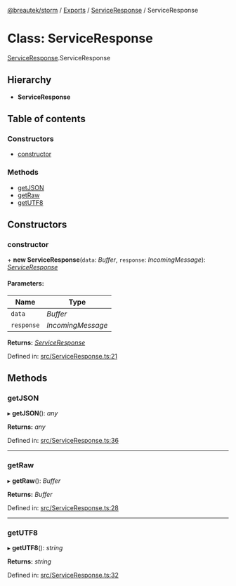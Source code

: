 [@breautek/storm](../README.md) / [Exports](../modules.md) / [ServiceResponse](../modules/serviceresponse.md) / ServiceResponse

# Class: ServiceResponse

[ServiceResponse](../modules/serviceresponse.md).ServiceResponse

## Hierarchy

* **ServiceResponse**

## Table of contents

### Constructors

- [constructor](serviceresponse.serviceresponse-1.md#constructor)

### Methods

- [getJSON](serviceresponse.serviceresponse-1.md#getjson)
- [getRaw](serviceresponse.serviceresponse-1.md#getraw)
- [getUTF8](serviceresponse.serviceresponse-1.md#getutf8)

## Constructors

### constructor

\+ **new ServiceResponse**(`data`: *Buffer*, `response`: *IncomingMessage*): [*ServiceResponse*](serviceresponse.serviceresponse-1.md)

#### Parameters:

Name | Type |
------ | ------ |
`data` | *Buffer* |
`response` | *IncomingMessage* |

**Returns:** [*ServiceResponse*](serviceresponse.serviceresponse-1.md)

Defined in: [src/ServiceResponse.ts:21](https://github.com/breautek/storm/blob/ec148ff/src/ServiceResponse.ts#L21)

## Methods

### getJSON

▸ **getJSON**(): *any*

**Returns:** *any*

Defined in: [src/ServiceResponse.ts:36](https://github.com/breautek/storm/blob/ec148ff/src/ServiceResponse.ts#L36)

___

### getRaw

▸ **getRaw**(): *Buffer*

**Returns:** *Buffer*

Defined in: [src/ServiceResponse.ts:28](https://github.com/breautek/storm/blob/ec148ff/src/ServiceResponse.ts#L28)

___

### getUTF8

▸ **getUTF8**(): *string*

**Returns:** *string*

Defined in: [src/ServiceResponse.ts:32](https://github.com/breautek/storm/blob/ec148ff/src/ServiceResponse.ts#L32)

